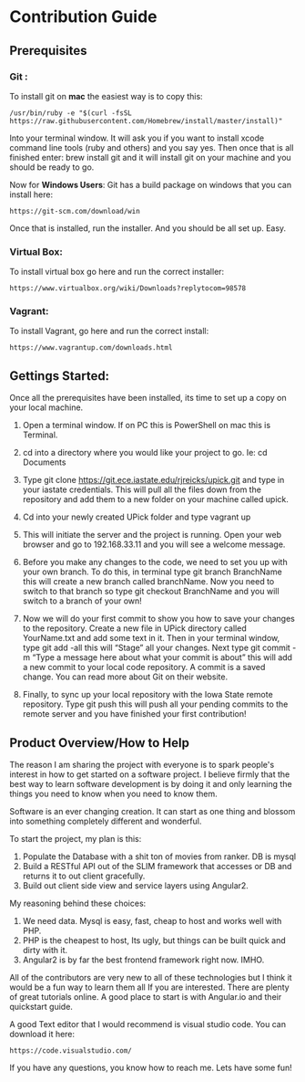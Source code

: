 Contribution Guide
=================

Prerequisites
---------
### Git : 
To install git on **mac** the easiest way is to copy this: 
```
/usr/bin/ruby -e "$(curl -fsSL https://raw.githubusercontent.com/Homebrew/install/master/install)"
```
Into your terminal window. It will ask you if you want to install xcode command line tools (ruby and others) and you say yes. Then once that is all finished enter: brew install git and it will install git on your machine and you should be ready to go.

Now for **Windows Users**: Git has a build package on windows that you can install here: 
```
https://git-scm.com/download/win
```
Once that is installed, run the installer. And you should be all set up. Easy.

### Virtual Box: 
To install virtual box go here and run the correct installer: 
```
https://www.virtualbox.org/wiki/Downloads?replytocom=98578
```
### Vagrant: 
To install Vagrant, go here and run the correct install: 
```
https://www.vagrantup.com/downloads.html
```

Gettings Started:
--------
Once all the prerequisites have been installed, its time to set up a copy on your local machine. 

1. Open a terminal window. If on PC this is PowerShell on mac this is Terminal.

2. cd into a directory where you would like your project to go. Ie: cd Documents

3. Type git clone https://git.ece.iastate.edu/rjreicks/upick.git and type in your iastate credentials. This will pull all the files down from the repository and add them to a new folder on your machine called upick. 

4. Cd into your newly created UPick folder and type vagrant up

5. This will initiate the server and the project is running. Open your web browser and go to 192.168.33.11 and you will see a welcome message.
 
6. Before you make any changes to the code, we need to set you up with your own branch. To do this, in terminal type git branch BranchName  this will create a new branch called branchName. Now you need to switch to that branch so type git checkout BranchName and you will switch to a branch of your own!

7. Now we will do your first commit to show you how to save your changes to the repository. Create a new file in UPick directory called YourName.txt  and add some text in it. Then in your terminal window, type git add -all this will “Stage” all your changes. Next type git commit -m “Type a message here about what your commit is about” this will add a new commit to your local code repository. A commit is a saved change. You can read more about Git on their website.

8. Finally, to sync up your local repository with the Iowa State remote repository. Type git push this will push all your pending commits to the remote server and you have finished your first contribution!

Product Overview/How to Help
------------

The reason I am sharing the project with everyone is to spark people's interest in how to get started on a software project. I believe firmly that the best way to learn software development is by doing it and only learning the things you need to know when you need to know them.

Software is an ever changing creation. It can start as one thing and blossom into something completely different and wonderful. 

To start the project, my plan is this: 

1. Populate the Database with a shit ton of movies from ranker. DB is mysql
2. Build a RESTful API out of the SLIM framework that accesses or DB and returns it to out client gracefully.
3. Build out client side view and service layers using Angular2.

My reasoning behind these choices:
1. We need data. Mysql is easy, fast, cheap to host and works well with PHP.
2. PHP is the cheapest to host, Its ugly, but things can be built quick and dirty with it.
3. Angular2 is by far the best frontend framework right now. IMHO. 

All of the contributors are very new to all of these technologies but I think it would be a fun way to learn them all If you are interested. There are plenty of great tutorials online. A good place to start is with Angular.io and their quickstart guide.

A good Text editor that I would recommend is visual studio code. You can download it here: 
```
https://code.visualstudio.com/
```

If you have any questions, you know how to reach me. Lets have some fun!